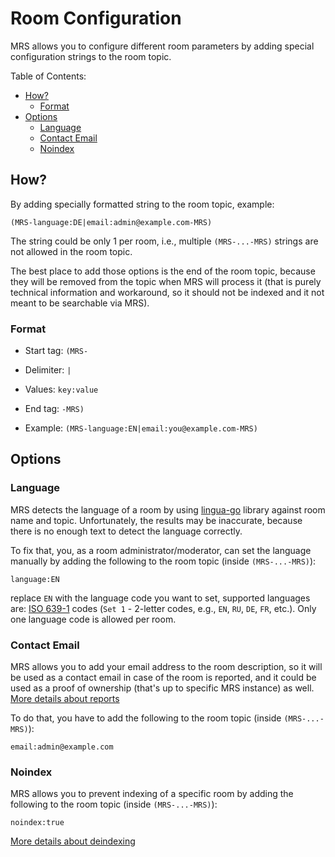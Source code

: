 # Room Configuration

MRS allows you to configure different room parameters by adding special configuration strings to the room topic.

Table of Contents:

<!-- vim-markdown-toc GFM -->

* [How?](#how)
    * [Format](#format)
* [Options](#options)
    * [Language](#language)
    * [Contact Email](#contact-email)
    * [Noindex](#noindex)

<!-- vim-markdown-toc -->

## How?

By adding specially formatted string to the room topic, example:

```
(MRS-language:DE|email:admin@example.com-MRS)
```

The string could be only 1 per room, i.e., multiple `(MRS-...-MRS)` strings are not allowed in the room topic.

The best place to add those options is the end of the room topic, because they will be removed from the topic when MRS will process it
(that is purely technical information and workaround, so it should not be indexed and it not meant to be searchable via MRS).

### Format

* Start tag: `(MRS-`
* Delimiter: `|`
* Values: `key:value`
* End tag: `-MRS)`

* Example: `(MRS-language:EN|email:you@example.com-MRS)`

## Options

### Language

MRS detects the language of a room by using [lingua-go](https://github.com/pemistahl/lingua-go) library against room name and topic.
Unfortunately, the results may be inaccurate, because there is no enough text to detect the language correctly.

To fix that, you, as a room administrator/moderator, can set the language manually by adding the following to the room topic (inside `(MRS-...-MRS)`):

```
language:EN
```

replace `EN` with the language code you want to set, supported languages are: [ISO 639-1](https://en.wikipedia.org/wiki/List_of_ISO_639-1_codes) codes (`Set 1` - 2-letter codes, e.g., `EN`, `RU`, `DE`, `FR`, etc.). Only one language code is allowed per room.

### Contact Email

MRS allows you to add your email address to the room description, so it will be used as a contact email in case of the room is reported,
and it could be used as a proof of ownership (that's up to specific MRS instance) as well. [More details about reports](./msc1929.md)

To do that, you have to add the following to the room topic (inside `(MRS-...-MRS)`):

```
email:admin@example.com
```

### Noindex

MRS allows you to prevent indexing of a specific room by adding the following to the room topic (inside `(MRS-...-MRS)`):

```
noindex:true
```

[More details about deindexing](./deindexing.md)
